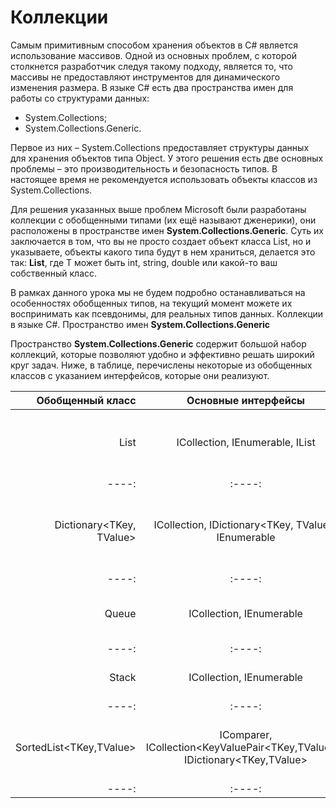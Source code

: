 # Коллекции

Самым примитивным способом хранения объектов в C# является использование массивов. Одной из основных проблем, с которой столкнется разработчик следуя такому подходу, является то, что массивы не предоставляют инструментов для динамического изменения размера. В языке C# есть два пространства имен для работы со структурами данных:

- System.Collections;
- System.Collections.Generic.

Первое из них – System.Collections предоставляет структуры данных для хранения объектов типа Object. У этого решения есть две основных проблемы – это производительность и безопасность типов. В настоящее время не рекомендуется использовать объекты классов из System.Collections. 

Для решения указанных выше проблем Microsoft были разработаны коллекции с обобщенными типами (их ещё называют дженерики), они расположены в пространстве  имен **System.Collections.Generic**. Суть их заключается в том, что вы не просто создает объект класса List, но и указываете, объекты какого типа будут в нем храниться, делается это так: **List<T>**, где T может быть int, string, double или какой-то ваш собственный класс. 

В рамках данного урока мы не будем подробно останавливаться на особенностях обобщенных типов, на текущий момент можете их воспринимать как псевдонимы, для реальных типов данных. 
Коллекции в языке C#. Пространство имен **System.Collections.Generic**

Пространство **System.Collections.Generic** содержит большой набор коллекций, которые позволяют удобно и эффективно решать широкий круг задач. Ниже, в таблице, перечислены некоторые из обобщенных классов с указанием интерфейсов, которые они реализуют.

| Обобщенный класс 	| Основные интерфейсы 	|Описание |
|----:|:----:|:----------|
| List<T> 	| ICollection<T>, IEnumerable<T>, IList<T> |	Список элементов с динамически изменяемым размером |
|----:|:----:|:----------|
| Dictionary<TKey, TValue> |	ICollection<T>, IDictionary<TKey, TValue>, IEnumerable<T> | Коллекция элементов связанных через уникальный ключ |
|----:|:----:|:----------|
| Queue<T> |	ICollection, IEnumerable<T> | Очередь –  список, работающий по алгоритму FIFO |
|----:|:----:|:----------|
| Stack<T> |	ICollection, IEnumerable<T> |	Стэк – список, работающий по алгоритму LIFO |
|----:|:----:|:----------|
| SortedList<TKey,TValue> |	IComparer<T>, ICollection<KeyValuePair<TKey,TValue>>, IDictionary<TKey,TValue> | Коллекция пар “ключ-значение”, упорядоченных по ключу |
|----:|:----:|:----------|
	
